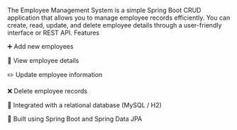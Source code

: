 The Employee Management System is a simple Spring Boot CRUD application that allows you to manage employee records efficiently.
You can create, read, update, and delete employee details through a user-friendly interface or REST API.
Features

➕ Add new employees

📄 View employee details

✏️ Update employee information

❌ Delete employee records

💾 Integrated with a relational database (MySQL / H2)

🧠 Built using Spring Boot and Spring Data JPA
